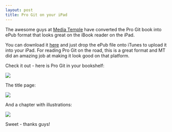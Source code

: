 ```yaml
---
layout: post
title: Pro Git on your iPad
---
```


The awesome guys at <a href="http://mediatemple.net/">Media Temple</a> have converted
the Pro Git book into ePub format that looks great on the iBook reader on the iPad.

You can download it 
<a href="https://github.s3.amazonaws.com/media/progit.epub">here</a>
and just drop the ePub file onto iTunes to upload it into your iPad.  For reading
Pro Git on the road, this is a great format and MT did an amazing job at making it
look good on that platform.

Check it out - here is Pro Git in your bookshelf:

<img src="http://img.skitch.com/20100517-bn9jr7ax9k13ef2697srtjndyk.png"/>

The title page:

<img src="http://img.skitch.com/20100517-kac78crfcik9t36miyk7aam416.png"/>

And a chapter with illustrations:

<img src="http://img.skitch.com/20100517-jq3qnwr4w2xs27q8bnwpbay24k.png"/>

Sweet - thanks guys!
